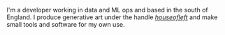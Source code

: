I'm a developer working in data and ML ops and based in the south of England. I produce generative art under the handle [*houseofleft*](https://graphics.social/@houseofleft) and make small tools and software for my own use.
